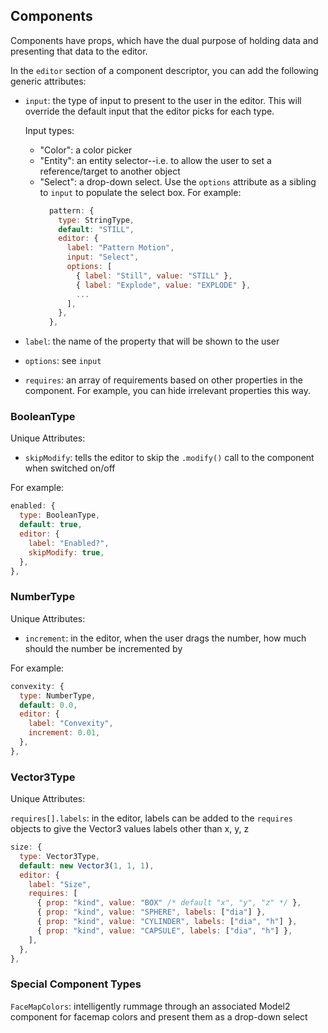 ## Components

Components have props, which have the dual purpose of holding data and presenting that data to the editor.

In the `editor` section of a component descriptor, you can add the following generic attributes:

- `input`: the type of input to present to the user in the editor. This will override the default input that the editor picks for each type.

  Input types:
  - "Color": a color picker
  - "Entity": an entity selector--i.e. to allow the user to set a reference/target to another object
  - "Select": a drop-down select. Use the `options` attribute as a sibling to `input` to populate the select box. For example:
    ```js
      pattern: {
        type: StringType,
        default: "STILL",
        editor: {
          label: "Pattern Motion",
          input: "Select",
          options: [
            { label: "Still", value: "STILL" },
            { label: "Explode", value: "EXPLODE" },
            ...
          ],
        },
      },
    ```

- `label`: the name of the property that will be shown to the user

- `options`: see `input`

- `requires`: an array of requirements based on other properties in the component. For example, you can hide irrelevant properties this way.

### BooleanType

Unique Attributes:

- `skipModify`: tells the editor to skip the `.modify()` call to the component when switched on/off

For example:

```js
enabled: {
  type: BooleanType,
  default: true,
  editor: {
    label: "Enabled?",
    skipModify: true,
  },
},
```

### NumberType

Unique Attributes:

- `increment`: in the editor, when the user drags the number, how much should the number be incremented by

For example:

```js
convexity: {
  type: NumberType,
  default: 0.0,
  editor: {
    label: "Convexity",
    increment: 0.01,
  },
},
```

### Vector3Type

Unique Attributes:

`requires[].labels`: in the editor, labels can be added to the `requires` objects to give the Vector3 values labels other than x, y, z

```js
size: {
  type: Vector3Type,
  default: new Vector3(1, 1, 1),
  editor: {
    label: "Size",
    requires: [
      { prop: "kind", value: "BOX" /* default "x", "y", "z" */ },
      { prop: "kind", value: "SPHERE", labels: ["dia"] },
      { prop: "kind", value: "CYLINDER", labels: ["dia", "h"] },
      { prop: "kind", value: "CAPSULE", labels: ["dia", "h"] },
    ],
  },
},
```

### Special Component Types

`FaceMapColors`: intelligently rummage through an associated Model2 component for facemap colors and present them as a drop-down select
